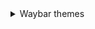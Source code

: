 <details>
   <summary> Waybar themes </summary>  
      <details>
         
   <summary> - **Monochrome** </summary>
         
   ![image](https://raw.githubusercontent.com/gkmax132/hyprland_dotfiles/refs/heads/main/images/waybar/monochrome.png)
      </details>
      
</details>
